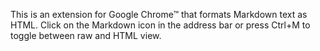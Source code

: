 This is an extension for Google Chrome™ that formats Markdown text as
HTML.  Click on the Markdown icon in the address bar or press Ctrl+M
to toggle between raw and HTML view.
